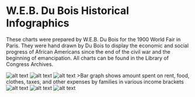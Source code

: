 # W.E.B. Du Bois Historical Infographics
These charts were prepared by W.E.B. Du Bois for the 1900 World Fair in Paris.  They were hand drawn by Du Bois to display the economic and social progress of African Americans since the end of the civil war and the beginning of emancipation.  All charts can be found in the Library of Congress Archives.

![alt text](https://github.com/aazariaz/aazariaz.github.io/blob/master/chart1.jpg?raw=true)
![alt text](https://github.com/aazariaz/aazariaz.github.io/blob/master/chart2.jpg?raw=true)
![alt text](https://github.com/aazariaz/aazariaz.github.io/blob/master/chart3.jpg?raw=true) >Bar graph shows amount spent on rent, food, clothes, taxes, and other expenses by families in various income brackets
![alt text](https://github.com/aazariaz/aazariaz.github.io/blob/master/chart4.jpg?raw=true)
![alt text](https://github.com/aazariaz/aazariaz.github.io/blob/master/chart5.jpg?raw=true)
![alt text](https://github.com/aazariaz/aazariaz.github.io/blob/master/chart6.jpg?raw=true)
